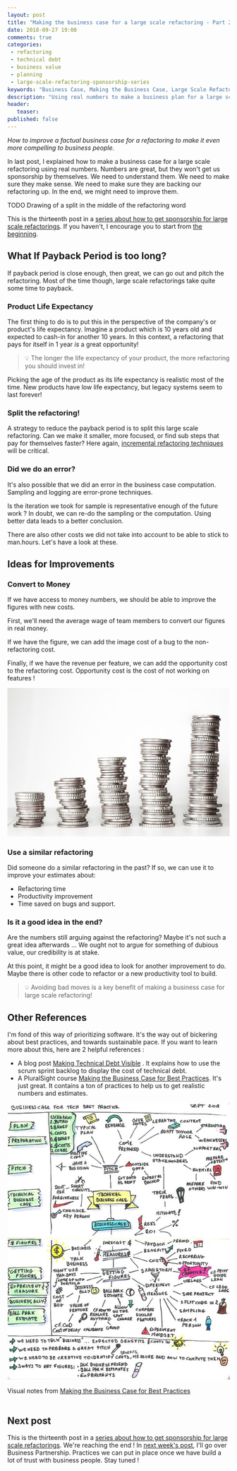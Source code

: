 ```yaml
---
layout: post
title: "Making the business case for a large scale refactoring - Part 2"
date: 2018-09-27 19:00
comments: true
categories: 
 - refactoring
 - technical debt
 - business value
 - planning
 - large-scale-refactoring-sponsorship-series
keywords: "Business Case, Making the Business Case, Large Scale Refactoring, refactoring large software projects, refactoring large software systems, refactoring large code base, refactoring in large software projects"
description: "Using real numbers to make a business plan for a large scale refactoring is only the first step. Here are techniques to make the business plan more compelling. Not only will they improve the numbers, but some also increase the value of the refactoring!"
header:
   teaser:
published: false
---
```

_How to improve a factual business case for a refactoring to make it even more compelling to business people._ 

In last post, I explained how to make a business case for a large scale refactoring using real numbers. Numbers are great, but they won't get us sponsorship by themselves. We need to understand them. We need to make sure they make sense. We need to make sure they are backing our refactoring up. In the end, we might need to improve them.

TODO Drawing of a split in the middle of the refactoring word

This is the thirteenth post in a [series about how to get sponsorship for large scale refactorings](/blog/categories/large-scale-refactoring-sponsorship-series/). If you haven't, I encourage you to start from [the beginning](/how-to-convince-your-business-to-sponsor-a-large-scale-refactoring/).

## What If Payback Period is too long?

If payback period is close enough, then great, we can go out and pitch the refactoring. Most of the time though, large scale refactorings take quite some time to payback.

### Product Life Expectancy

The first thing to do is to put this in the perspective of the company's or product's life expectancy. Imagine a product which is 10 years old and expected to cash-in for another 10 years. In this context, a refactoring that pays for itself in 1 year _is_ a great opportunity!

> 💡 The longer the life expectancy of your product, the more refactoring you should invest in!

Picking the age of the product as its life expectancy is realistic most of the time. New products have low life expectancy, but legacy systems seem to last forever!

### Split the refactoring!

A strategy to reduce the payback period is to split this large scale refactoring. Can we make it smaller, more focused, or find sub steps that pay for themselves faster? Here again, [incremental refactoring techniques](/blog/categories/incremental-software-development/) will be critical.

### Did we do an error?

It's also possible that we did an error in the business case computation. Sampling and logging are error-prone techniques.

Is the iteration we took for sample is representative enough of the future work ? In doubt, we can re-do the sampling or the computation. Using better data leads to a better conclusion.

There are also other costs we did not take into account to be able to stick to man.hours. Let's have a look at these.

## Ideas for Improvements

### Convert to Money

If we have access to money numbers, we should be able to improve the figures with new costs.

First, we'll need the average wage of team members to convert our figures in real money.

If we have the figure, we can add the image cost of a bug to the non-refactoring cost.

Finally, if we have the revenue per feature, we can add the opportunity cost to the refactoring cost. Opportunity cost is the cost of not working on features !

![Stacks of coins. If we have access to the good figures, it is possible to make the business case for large scale refactoring with real money instead of man.hours.](../imgs/2018-09-18-making-the-business-case-for-a-large-scale-refactoring-part-2/money.jpg)

### Use a similar refactoring

Did someone do a similar refactoring in the past? If so, we can use it to improve your estimates about:

*   Refactoring time
*   Productivity improvement
*   Time saved on bugs and support.

### Is it a good idea in the end?

Are the numbers still arguing against the refactoring? Maybe it's not such a great idea afterwards ... We ought not to argue for something of dubious value, our credibility is at stake.

At this point, it might be a good idea to look for another improvement to do. Maybe there is other code to refactor or a new productivity tool to build.

> 💡 Avoiding bad moves is a key benefit of making a business case for large scale refactoring!

## Other References

I'm fond of this way of prioritizing software. It's the way out of bickering about best practices, and towards sustainable pace. If you want to learn more about this, here are 2 helpful references :

*   A blog post [Making Technical Debt Visible](https://www.scrum.org/resources/blog/making-tech-debt-visible) . It explains how to use the scrum sprint backlog to display the cost of technical debt.
*   A PluralSight course [Making the Business Case for Best Practices](https://www.pluralsight.com/courses/making-business-case-for-best-practices). It's just great. It contains a ton of practices to help us to get realistic numbers and estimates.

[![Visual notes from the Plural Sight course "Making the Business Case for Best Practices". It contains many techniques that can be used for large scale refactoring](../imgs/2018-09-18-making-the-business-case-for-a-large-scale-refactoring-part-2/making-the-business-case-small.jpg)](../imgs/2018-09-18-making-the-business-case-for-a-large-scale-refactoring-part-2/making-the-business-case.jpg)<div class="image-credits">Visual notes from <a href="https://www.pluralsight.com/courses/making-business-case-for-best-practices">Making the Business Case for Best Practices</a></div><br>

## Next post

This is the thirteenth post in a [series about how to get sponsorship for large scale refactorings](/blog/categories/large-scale-refactoring-sponsorship-series/). We're reaching the end ! In [next week's post](http://eepurl.com/dxKE95), I'll go over Business Partnership. Practices we can put in place once we have build a lot of trust with business people. Stay tuned !
